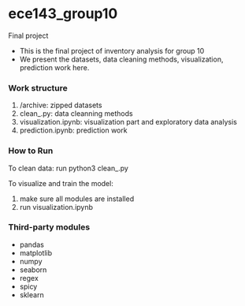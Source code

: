 # ece143_group10
Final project
- This is the final project of inventory analysis for group 10
- We present the datasets, data cleaning methods, visualization, prediction work here.

### Work structure
1. /archive: zipped datasets
2. clean_.py: data cleanning methods
3. visualization.ipynb: visualization part and exploratory data analysis
4. prediction.ipynb: prediction work

### How to Run
To clean data:
run python3 clean_.py

To visualize and train the model:
1. make sure all modules are installed
2. run visualization.ipynb

### Third-party modules
- pandas
- matplotlib
- numpy
- seaborn
- regex
- spicy
- sklearn
